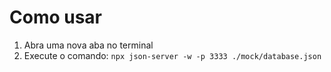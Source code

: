 # Como usar

1. Abra uma nova aba no terminal
2. Execute o comando:
    ``` npx json-server -w -p 3333 ./mock/database.json ```

